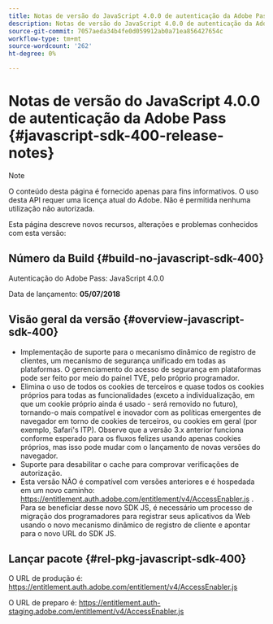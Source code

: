 ```yaml
---
title: Notas de versão do JavaScript 4.0.0 de autenticação da Adobe Pass
description: Notas de versão do JavaScript 4.0.0 de autenticação da Adobe Pass
source-git-commit: 7057aeda34b4fe0d059912ab0a71ea856427654c
workflow-type: tm+mt
source-wordcount: '262'
ht-degree: 0%

---
```


# Notas de versão do JavaScript 4.0.0 de autenticação da Adobe Pass {#javascript-sdk-400-release-notes}

>[!NOTE]
>
>O conteúdo desta página é fornecido apenas para fins informativos. O uso desta API requer uma licença atual do Adobe. Não é permitida nenhuma utilização não autorizada.

Esta página descreve novos recursos, alterações e problemas conhecidos com esta versão:

## Número da Build {#build-no-javascript-sdk-400}

Autenticação do Adobe Pass: JavaScript 4.0.0

Data de lançamento: **05/07/2018**


## Visão geral da versão {#overview-javascript-sdk-400}

* Implementação de suporte para o mecanismo dinâmico de registro de clientes, um mecanismo de segurança unificado em todas as plataformas. O gerenciamento do acesso de segurança em plataformas pode ser feito por meio do painel TVE, pelo próprio programador.
* Elimina o uso de todos os cookies de terceiros e quase todos os cookies próprios para todas as funcionalidades (exceto a individualização, em que um cookie próprio ainda é usado - será removido no futuro), tornando-o mais compatível e inovador com as políticas emergentes de navegador em torno de cookies de terceiros, ou cookies em geral (por exemplo, Safari&#39;s ITP). Observe que a versão 3.x anterior funciona conforme esperado para os fluxos felizes usando apenas cookies próprios, mas isso pode mudar com o lançamento de novas versões do navegador.
* Suporte para desabilitar o cache para comprovar verificações de autorização.
* Esta versão NÃO é compatível com versões anteriores e é hospedada em um novo caminho: https://entitlement.auth.adobe.com/entitlement/v4/AccessEnabler.js . Para se beneficiar desse novo SDK JS, é necessário um processo de migração dos programadores para registrar seus aplicativos da Web usando o novo mecanismo dinâmico de registro de cliente e apontar para o novo URL do SDK JS.


## Lançar pacote {#rel-pkg-javascript-sdk-400}

O URL de produção é: https://entitlement.auth.adobe.com/entitlement/v4/AccessEnabler.js

O URL de preparo é: https://entitlement.auth-staging.adobe.com/entitlement/v4/AccessEnabler.js
